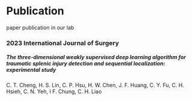 # Publication
paper publication in our lab

### 2023 International Journal of Surgery
##### The three-dimensional weakly supervised deep learning algorithm for traumatic splenic injury detection and sequential localization: experimental study

C. T. Cheng, H. S. Lin, C. P. Hsu, H. W. Chen, J. F. Huang, C. Y. Fu, C. H. Hsieh, C. N. Yeh, I F. Chung, C. H. Liao


